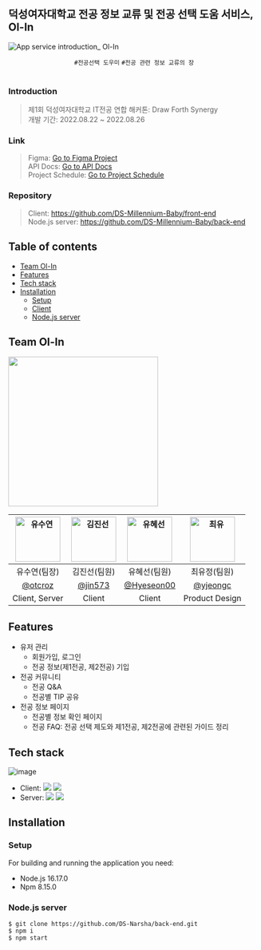 
## 덕성여자대학교 전공 정보 교류 및 전공 선택 도움 서비스, Ol-In

![App service introduction_ Ol-In](https://github.com/DS-Millennium-Baby/.github/assets/79989242/3716047d-9994-47c5-a4ab-ec912bdd24de)

<div align="center">
	

`#전공선택 도우미` `#전공 관련 정보 교류의 장`  <br /> <br />

</div>

### Introduction
> 제1회 덕성여자대학교 IT전공 연합 해커톤: Draw Forth Synergy <br />
> 개발 기간: 2022.08.22 ~ 2022.08.26

### Link
> Figma: [Go to Figma Project](https://www.figma.com/file/eb4Aww5IP8CMDF44FBRf9a/%EC%95%B1-UI-%EB%94%94%EC%9E%90%EC%9D%B8?type=design&node-id=0%3A1&mode=design&t=urAm7KQfjTfUbgjB-1) <br />
> API Docs: [Go to API Docs](https://otcrotcr.notion.site/API-708b9b8ca2094aedbdc7b797c2c0e4c6?pvs=4) <br />
> Project Schedule: [Go to Project Schedule](https://docs.google.com/spreadsheets/d/15omUAfzGXfRpU_bXKnRDY0NKdR8_78l4eD0rPIK1vWc/edit?usp=sharing) 


### Repository
> Client: https://github.com/DS-Millennium-Baby/front-end <br />
> Node.js server: https://github.com/DS-Millennium-Baby/back-end <br/>

## Table of contents
- [Team Ol-In](#team-ol-in)
- [Features](#features)
- [Tech stack](#tech-stack)
- [Installation](#installation)
	- [Setup](#setup)
	- [Client](#client)
	- [Node.js server](#nodejs-server)

## Team Ol-In

<img src="https://github.com/DS-Millennium-Baby/.github/assets/79989242/9c00db4f-faa3-4093-960b-4f6795cddd35" width='300px' /> <br />


| <img src="https://avatars.githubusercontent.com/u/79989242?s=96&v=4" width=90px alt="유수연"/>  | <img src="https://avatars.githubusercontent.com/u/74143803?v=4" width=90px alt="김진선"/>  | <img src="https://avatars.githubusercontent.com/u/73771585?v=4" width=90px alt="유혜선"/>  | <img src="https://avatars.githubusercontent.com/u/90364676?v=4" width=90px alt="최유"/>  |
| :-----: | :-----: | :-----: | :-----: |
| 유수연(팀장) | 김진선(팀원)  | 유혜선(팀원) | 최유정(팀원) |
| [@otcroz](https://github.com/otcroz) | [@jin573](https://github.com/jin573)  | [@Hyeseon00](https://github.com/Hyeseon00) | [@yjeongc](https://github.com/yjeongc) |
|Client, Server|Client|Client|Product Design|

## Features
* 유저 관리
   * 회원가입, 로그인
   * 전공 정보(제1전공, 제2전공) 기입 
* 전공 커뮤니티
   * 전공 Q&A  
   * 전공별 TIP 공유 
* 전공 정보 페이지
   * 전공별 정보 확인 페이지
   * 전공 FAQ: 전공 선택 제도와 제1전공, 제2전공에 관련된 가이드 정리 

## Tech stack

![image](https://github.com/DS-Millennium-Baby/.github/assets/79989242/4c4d2865-2d4d-4623-a25e-9b5350890382)

- Client: <img src="https://img.shields.io/badge/Android-3DDC84?style=flat-square&logo=android&logoColor=black"/> <img src="https://img.shields.io/badge/Kotlin-7F52FF?style=flat-square&logo=kotlin&logoColor=white"/> <br />
- Server: <img src="https://img.shields.io/badge/Node.js-6DB33F?style=flat-square&logo=nodedotjs&logoColor=black"/> <img src="https://img.shields.io/badge/MongoDB-47A248?style=flat-square&logo=mongodb&logoColor=black"/> <br />

## Installation

### Setup
For building and running the application you need:
- Node.js 16.17.0
- Npm 8.15.0

### Node.js server
```
$ git clone https://github.com/DS-Narsha/back-end.git
$ npm i
$ npm start
```


